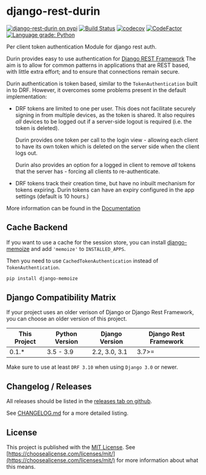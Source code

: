 # django-rest-durin

[![django-rest-durin on pypi](https://img.shields.io/pypi/v/django-rest-durin)](https://pypi.org/project/django-rest-durin/)
[![Build Status](https://travis-ci.com/Eshaan7/django-rest-durin.svg?branch=main)](https://travis-ci.com/Eshaan7/django-rest-durin)
[![codecov](https://codecov.io/gh/Eshaan7/django-rest-durin/branch/main/graph/badge.svg?token=S9KEI0PU05)](https://codecov.io/gh/Eshaan7/django-rest-durin/)
[![CodeFactor](https://www.codefactor.io/repository/github/eshaan7/django-rest-durin/badge)](https://www.codefactor.io/repository/github/eshaan7/django-rest-durin)
<a href="https://lgtm.com/projects/g/Eshaan7/django-rest-durin/context:python">
  <img alt="Language grade: Python" src="https://img.shields.io/lgtm/grade/python/g/Eshaan7/django-rest-durin.svg?logo=lgtm&logoWidth=18"/>
</a>

Per client token authentication Module for django rest auth.

Durin provides easy to use authentication for [Django REST
Framework](http://www.django-rest-framework.org/) The aim is to allow
for common patterns in applications that are REST based, with little
extra effort; and to ensure that connections remain secure.

Durin authentication is token based, similar to the `TokenAuthentication`
built in to DRF. However, it overcomes some problems present in the
default implementation:

-   DRF tokens are limited to one per user. This does not facilitate
    securely signing in from multiple devices, as the token is shared.
    It also requires *all* devices to be logged out if a server-side
    logout is required (i.e. the token is deleted).

    Durin provides one token per call to the login view - allowing each
    client to have its own token which is deleted on the server side
    when the client logs out.

    Durin also provides an option for a logged in client to remove *all*
    tokens that the server has - forcing all clients to re-authenticate.

-   DRF tokens track their creation time, but have no inbuilt mechanism
    for tokens expiring. Durin tokens can have an expiry configured in
    the app settings (default is 10 hours.)

More information can be found in the [Documentation]()

## Cache Backend

If you want to use a cache for the session store, you can install [django-memoize](https://pythonhosted.org/django-memoize/) and add `'memoize'` to `INSTALLED_APPS`.

Then you need to use ``CachedTokenAuthentication`` instead of ``TokenAuthentication``.

```bash
pip install django-memoize
```

## Django Compatibility Matrix

If your project uses an older verison of Django or Django Rest Framework, you can choose an older version of this project.

| This Project | Python Version | Django Version | Django Rest Framework |
|--------------|----------------|----------------|-----------------------|
| 0.1.*        | 3.5 - 3.9      | 2.2, 3.0, 3.1  | 3.7>=                 |

Make sure to use at least `DRF 3.10` when using `Django 3.0` or newer.

## Changelog / Releases

All releases should be listed in the [releases tab on github](https://github.com/Eshaan7/django-rest-durin/releases).

See [CHANGELOG.md](CHANGELOG.md) for a more detailed listing.

## License

This project is published with the [MIT License](LICENSE). See [https://choosealicense.com/licenses/mit/](https://choosealicense.com/licenses/mit/) for more information about what this means.